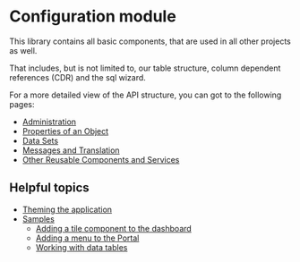 # Configuration module

This library contains all basic components, that are used in all other projects as well.

That includes, but is not limited to, our table structure, column dependent references (CDR) and the sql wizard.

For a more detailed view of the API structure, you can got to the following pages:

- [Administration](additional-documentation/library-overview/administration.html)
- [Properties of an Object](additional-documentation/library-overview/property-handling.html)
- [Data Sets](additional-documentation/library-overview/data-sets.html)
- [Messages and Translation](additional-documentation/library-overview/messages.html)
- [Other Reusable Components and Services](additional-documentation/library-overview/other-reusable-components.html)


## Helpful topics
- [Theming the application](additional-documentation/theming-the-application.html)
- [Samples](additional-documentation/sdk-samples.html)
  - [Adding a tile component to the dashboard](additional-documentation/sdk-samples/adding-a-tile-component-to-the-dashboard.html)
  - [Adding a menu to the Portal](additional-documentation/sdk-samples/adding-a-menu-to-the-portal.html)
  - [Working with data tables](additional-documentation/sdk-samples/working-with-data-tables.html)
  